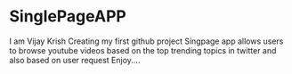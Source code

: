 # SinglePageAPP
I am Vijay Krish Creating my first github project
Singpage app allows users to browse youtube videos based on the top trending topics in twitter and also based on user request
Enjoy....
